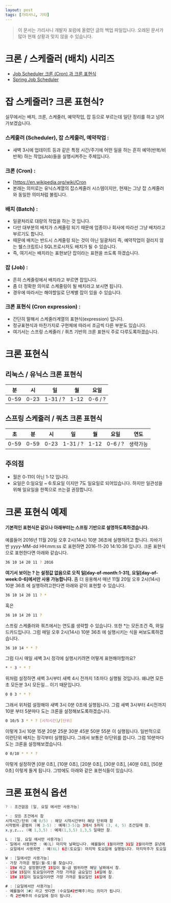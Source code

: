 ```yaml
---
layout: post
tags: [가리사니, 기타]
---
```


> 이 문서는 가리사니 개발자 포럼에 올렸던 글의 백업 파일입니다.
오래된 문서가 많아 현재 상황과 맞지 않을 수 있습니다.


# 크론 / 스케줄러 (배치) 시리즈
- [Job Scheduler 크론 (Cron) 과 크론 표현식](/lab?topicId=339)
- [Spring Job Scheduler](/lab?topicId=340)

# 잡 스케줄러? 크론 표현식?
실무에서는 배치, 크론, 스케줄러, 예약작업, 잡 등으로 부르는데 일단 정리를 하고 넘어가보겠습니다.
### 스케줄러 (Scheduler), 잡 스케줄러, 예약작업 :
- 새벽 3시에 업데이트 등과 같은 특정 시간/주기에 어떤 일을 하는 흔히 예약(반복/비반복) 하는 작업(Job)들을 실행시켜주는 주체입니다.
### 크론 (Cron) :
- [https://en.wikipedia.org/wiki/Cron
- 본래는 의미로는 유닉스계열의 잡스케줄러 시스템이지만,  현재는 그냥 잡 스케줄러와 동일한 의미처럼 불립니다.
### 배치 (Batch) :
- 일괄처리로 대량의 작업을 하는 것 입니다.
- 다만 대부분의 배치가 스케줄링 되기 때문에 업종이나 회사에 따라선 그냥 배치라고 부르기도 합니다.
- 때문에 배치는 반드시 스케줄링 되는 것이 아닌 일괄처리 즉, 예약작업이 걸리지 않는 쉘스크립트나 SQL프로시저도 배치가 될 수 있습니다.
- 즉, 여기서는 배치라는 표현보단 잡이라는 표현을 쓰도록 하겠습니다.
### 잡 (Job) :
- 흔히 스케줄링에서 배치라고 부르면 잡입니다.
- 좀 더 정확한 의미로 스케줄링이 될 배치라고 보시면 됩니다.
- 경우에 따라서는 해야할일로 단계별 잡이 있을 수 있습니다.
### 크론 표현식 (Cron expression) :
- 간단히 말해서 스케줄러계열의 표현식(expression) 입니다.
- 정규표현식과 마찬가지로 구현체에 따라서 조금씩 다른 부분도 있습니다.
- 여기서는 스프링 스케줄러 / 쿼츠 기반의 크론 표현식 주로 다루도록하겠습니다.


# 크론 표현식
## 리눅스 / 유닉스 크론 표현식
|분|시|일|월|요일|
|-|-|-|-|-|
|0-59|0-23|1-31 / ?|1-12|0-6 / ?|

## 스프링 스케줄러 / 쿼츠 크론 표현식
|초|분|시|일|월|요일|연도|
|-|-|-|-|-|-|-|
|0-59|0-59|0-23|1-31 / ?|1-12|0-6 / ?|생략가능|
## 주의점
- 월은 0-11이 아닌 1-12 입니다.
- 요일은 0:일요일 ~ 6:토요일 이지만 7도 일요일로 되어있습니다.
	하지만 일관성을 위해 일요일을 한쪽으로 쓰는걸 권장합니다.


# 크론 표현식 예제
#### 기본적인 표현식은 같으나 아래부터는 스프링 기반으로 설명하도록하겠습니다.
예를들어 2016년 11월 20일 오후 2시(14시) 10분 36초에 실행하려고 합니다.
자바기반 yyyy-MM-dd HH:mm:ss 로 표현하면 2016-11-20 14:10:36 입니다.
크론 표현식으로 표현한다면 아래와 같습니다.
``` bash
36 10 14 20 11 ? 2016
```
**여기서 보이는 ? 는 설정값 없음으로 오직 일[day-of-month:1-31], 요일[day-of-week:0-6]에서만 사용 가능합니다.**
좀 더 응용해서 매년 11월 20일 오후 2시(14시) 10분 36초 에 실행하려고한다면 아래와 같이 표현할 수 있습니다.
``` bash
36 10 14 20 11 ? *
```
혹은
``` bash
36 10 14 20 11 ?
```
스프링 스케줄러와 쿼츠에서는 연도를 생략할 수 있습니다.
또한 *는 모든조건 즉, 와일드카드입니다.
그럼 매일 오후 2시(14시) 10분 36초 에 실행시키는 식을 써보도록하겠습니다.
``` bash
36 10 14 * * ?
```
그럼 다시 매일 새벽 3시 정각에 실행시키려면 어떻게 표현해야할까요?
``` bash
* * 3 * * ?
```
위처럼 설정하면 새벽 3시부터 새벽 4시 전까지 1초마다 실행될 것입니다.
왜냐면 모든초 모든분 3시 모든일... 이기 때문입니다.
``` bash
0 0 3 * * ?
```
그래서 위처럼 설정해야 새벽 3시 0분 0초에 실행됩니다.
그럼 새벽 3시부터 4시전까지 10분 부터 5분마다 도는 크론을 설정해보도록하겠습니다.
``` bash
0 10/5 3 * * ? [시작시간]/[단위]
```
이렇게 3시 10분 15분 20분 25분 30분 45분 50분 55분 이 실행됩니다.
일반적으로 이런단위 배치는 정각부터 실행됩니다. 그래서 보통은 0/단위를 씁니다.
그럼 10분마다 도는 크론을 설정해보겠습니다.
``` bash
0 0/10 * * * ?
```
이렇게 설정하면 [0분 0초], [10분 0초], [20분 0초], [30분 0초], [40분 0초], [50분 0초] 이렇게 돌게 됩니다.
그밖에도 아래와 같은 표현식들이 있습니다.


# 크론 표현식 옵션
``` java
? : 조건없음 [일, 요일 에서만 사용가능]
```
``` java
* : 모든 조건에서 참
시작시간/단위 (예 0/5) : 해당 시작시간부터 해당 단위때 참
시작범위-끝범위 (예 3-5) : 예제(3-5)는 3에서 5까지 (3, 4, 5) 조건일때 참.
x,y,z... (예 1,3,5) : 예제(1,3,5) 1,3,5 일때만 참.
```
``` java
L : [일, 요일 에서만 사용가능]
- 일에서 사용하면 : 예(L) 마지막 날짜입니다. 예를들어 1월이라면 31일 2월이라면 윤년에 따라 28혹은 29일 4월이라면 30일에 참.
- 요일에서 사용하면 : 예(6L) 6은(토요일) 마지막 토요일에 실행됩니다. 마지막주가 토요일이 없다면 그전주 토요일에 참.
```
``` java
W : [일에서만 사용가능]
- 가장 가까운 평일(월~토)를 찾습니다.
- 15W 라고 설정했다면 15일이 월~금 범위라면 해당 날짜에서 참.
- 15W 15일이 토요일이라면 가장 가까운 금요일인 14일에 참.
- 15W 15일이 일요일이라면 가장 가까운 월요일인 16일에 참.
```
``` java
# : [요일에서만 사용가능]
- 예를들어 3#2 라고 썻다면 (수요일#2번째주)라는 의미가 됩니다.
- 즉 2번째주의 수요일에 참이 됩니다.
```